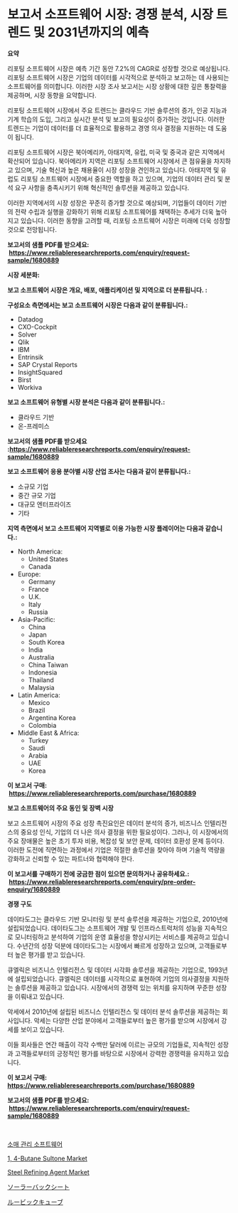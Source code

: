 <p><h1>보고서 소프트웨어 시장: 경쟁 분석, 시장 트렌드 및 2031년까지의 예측</h1></p><p><strong>요약</strong></p>
<p><p>리포팅 소프트웨어 시장은 예측 기간 동안 7.2%의 CAGR로 성장할 것으로 예상됩니다. 리포팅 소프트웨어 시장은 기업의 데이터를 시각적으로 분석하고 보고하는 데 사용되는 소프트웨어를 의미합니다. 이러한 시장 조사 보고서는 시장 상황에 대한 깊은 통찰력을 제공하며, 시장 동향을 요약합니다.</p><p>리포팅 소프트웨어 시장에서 주요 트렌드는 클라우드 기반 솔루션의 증가, 인공 지능과 기계 학습의 도입, 그리고 실시간 분석 및 보고의 필요성이 증가하는 것입니다. 이러한 트렌드는 기업이 데이터를 더 효율적으로 활용하고 경영 의사 결정을 지원하는 데 도움이 됩니다.</p><p>리포팅 소프트웨어 시장은 북아메리카, 아태지역, 유럽, 미국 및 중국과 같은 지역에서 확산되어 있습니다. 북아메리카 지역은 리포팅 소프트웨어 시장에서 큰 점유율을 차지하고 있으며, 기술 혁신과 높은 채용율이 시장 성장을 견인하고 있습니다. 아태지역 및 유럽도 리포팅 소프트웨어 시장에서 중요한 역할을 하고 있으며, 기업의 데이터 관리 및 분석 요구 사항을 충족시키기 위해 혁신적인 솔루션을 제공하고 있습니다.</p><p>이러한 지역에서의 시장 성장은 꾸준히 증가할 것으로 예상되며, 기업들이 데이터 기반의 전략 수립과 실행을 강화하기 위해 리포팅 소프트웨어를 채택하는 추세가 더욱 높아지고 있습니다. 이러한 동향을 고려할 때, 리포팅 소프트웨어 시장은 미래에 더욱 성장할 것으로 전망됩니다.</p></p>
<p><strong>보고서의 샘플 PDF를 받으세요: &nbsp;<a href="https://www.reliableresearchreports.com/enquiry/request-sample/1680889">https://www.reliableresearchreports.com/enquiry/request-sample/1680889</a></strong></p>
<p><strong>시장 세분화:</strong></p>
<p><strong> 보고 소프트웨어 시장은 개요, 배포, 애플리케이션 및 지역으로 더 분류됩니다. :</strong></p>
<p><strong>구성요소 측면에서는 보고 소프트웨어 시장은 다음과 같이 분류됩니다.:</strong></p>
<p><ul><li>Datadog</li><li>CXO-Cockpit</li><li>Solver</li><li>Qlik</li><li>IBM</li><li>Entrinsik</li><li>SAP Crystal Reports</li><li>InsightSquared</li><li>Birst</li><li>Workiva</li></ul></p>
<p><strong> 보고 소프트웨어 유형별 시장 분석은 다음과 같이 분류됩니다.:</strong></p>
<p><ul><li>클라우드 기반</li><li>온-프레미스</li></ul></p>
<p><strong>보고서의 샘플 PDF를 받으세요 :<a href="https://www.reliableresearchreports.com/enquiry/request-sample/1680889">https://www.reliableresearchreports.com/enquiry/request-sample/1680889</a></strong></p>
<p><strong> 보고 소프트웨어 응용 분야별 시장 산업 조사는 다음과 같이 분류됩니다.:</strong></p>
<p><ul><li>소규모 기업</li><li>중간 규모 기업</li><li>대규모 엔터프라이즈</li><li>기타</li></ul></p>
<p><strong>지역 측면에서 보고 소프트웨어 지역별로 이용 가능한 시장 플레이어는 다음과 같습니다.:</strong></p>
<p><ul>
    <li>
        North America:
        <ul>
            <li>United States</li>
            <li>Canada</li>
        </ul>
    </li>
    <li>
        Europe:
        <ul>
            <li>Germany</li>
            <li>France</li>
            <li>U.K.</li>
            <li>Italy</li>
            <li>Russia</li>
        </ul>
    </li>
    <li>
        Asia-Pacific:
        <ul>
            <li>China</li>
            <li>Japan</li>
            <li>South Korea</li>
            <li>India</li>
            <li>Australia</li>
            <li>China Taiwan</li>
            <li>Indonesia</li>
            <li>Thailand</li>
            <li>Malaysia</li>
        </ul>
    </li>
    <li>
        Latin America:
        <ul>
            <li>Mexico</li>
            <li>Brazil</li>
            <li>Argentina Korea</li>
            <li>Colombia</li>
        </ul>
    </li>
    <li>
        Middle East & Africa:
        <ul>
            <li>Turkey</li>
            <li>Saudi</li>
            <li>Arabia</li>
            <li>UAE</li>
            <li>Korea</li>
        </ul>
    </li>
    </ul></p>
<p><strong>이 보고서 구매: &nbsp;<a href="https://www.reliableresearchreports.com/purchase/1680889">https://www.reliableresearchreports.com/purchase/1680889</a></strong></p>
<p><strong>보고 소프트웨어의 주요 동인 및 장벽 시장</strong></p>
<p><p>보고 소프트웨어 시장의 주요 성장 촉진요인은 데이터 분석의 증가, 비즈니스 인텔리전스의 중요성 인식, 기업의 더 나은 의사 결정을 위한 필요성이다. 그러나, 이 시장에서의 주요 장애물은 높은 초기 투자 비용, 복잡성 및 보안 문제, 데이터 호환성 문제 등이다. 이러한 도전에 직면하는 과정에서 기업은 적절한 솔루션을 찾아야 하며 기술적 역량을 강화하고 신뢰할 수 있는 파트너와 협력해야 한다.</p></p>
<p><strong>이 보고서를 구매하기 전에 궁금한 점이 있으면 문의하거나 공유하세요.: &nbsp;<a href="https://www.reliableresearchreports.com/enquiry/pre-order-enquiry/1680889">https://www.reliableresearchreports.com/enquiry/pre-order-enquiry/1680889</a></strong></p>
<p><strong>경쟁 구도</strong></p>
<p><p>데이타도그는 클라우드 기반 모니터링 및 분석 솔루션을 제공하는 기업으로, 2010년에 설립되었습니다. 데이타도그는 소프트웨어 개발 및 인프라스트럭처의 성능을 지속적으로 모니터링하고 분석하여 기업의 운영 효율성을 향상시키는 서비스를 제공하고 있습니다. 수년간의 성장 덕분에 데이타도그는 시장에서 빠르게 성장하고 있으며, 고객들로부터 높은 평가를 받고 있습니다. </p><p>큐엘릭은 비즈니스 인텔리전스 및 데이터 시각화 솔루션을 제공하는 기업으로, 1993년에 설립되었습니다. 큐엘릭은 데이터를 시각적으로 표현하여 기업의 의사결정을 지원하는 솔루션을 제공하고 있습니다. 시장에서의 경쟁력 있는 위치를 유지하며 꾸준한 성장을 이뤄내고 있습니다. </p><p>악세에서 2010년에 설립된 비즈니스 인텔리전스 및 데이터 분석 솔루션을 제공하는 회사입니다. 악세는 다양한 산업 분야에서 고객들로부터 높은 평가를 받으며 시장에서 강세를 보이고 있습니다. </p><p>이들 회사들은 연간 매출이 각각 수백만 달러에 이르는 규모의 기업들로, 지속적인 성장과 고객들로부터의 긍정적인 평가를 바탕으로 시장에서 강력한 경쟁력을 유지하고 있습니다.</p></p>
<p><strong>이 보고서 구매: &nbsp; <a href="https://www.reliableresearchreports.com/purchase/1680889">https://www.reliableresearchreports.com/purchase/1680889</a></strong></p>
<p><strong>보고서의 샘플 PDF를 받으세요: &nbsp;<a href="https://www.reliableresearchreports.com/enquiry/request-sample/1680889">https://www.reliableresearchreports.com/enquiry/request-sample/1680889</a></strong><strong></strong></p>
<p>&nbsp;</p>
<p><p><a href="https://github.com/akzkkws047661437/Market-Research-Report-List-1/blob/main/5756238194346.md">소매 관리 소프트웨어</a></p><p><a href="https://issuu.com/reportprime-2/docs/1-4-butane-sultone-market-size-2030.pptx">1, 4-Butane Sultone Market</a></p><p><a href="https://picayune-night-cbd.notion.site/Steel-Refining-Agent-Market-Size-Share-Trends-Analysis-Report-By-Material-By-Type-By-End-user--e125f17f61b148bbb82a2d3d8f0c7828">Steel Refining Agent Market</a></p><p><a href="https://medium.com/@grarrity46/%E5%A4%AA%E9%99%BD%E5%85%89%E3%83%90%E3%83%83%E3%82%AF%E3%82%B7%E3%83%BC%E3%83%88%E5%B8%82%E5%A0%B4-%E7%A8%AE%E9%A1%9E-%E3%82%A2%E3%83%97%E3%83%AA%E3%82%B1%E3%83%BC%E3%82%B7%E3%83%A7%E3%83%B3-%E5%9C%B0%E7%90%86%E3%81%AB%E3%82%88%E3%82%8B%E5%8C%85%E6%8B%AC%E7%9A%84%E8%A9%95%E4%BE%A1-8c156645c385">ソーラーバックシート</a></p><p><a href="https://github.com/wkuactfdzwizk06/Market-Research-Report-List-1/blob/main/7501575194624.md">ルービックキューブ</a></p></p>